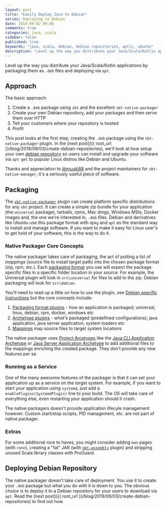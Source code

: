 ```yaml
---
layout: post
title: "Easily Deploy Java to Debian"
series: Deploying to Debian
date: 2019-09-02 09:06
comments: true
categories: java, scala
sidebar: false
published: true
keywords: "java, scala, debian, debian repositories, aptly, ubuntu"
description: "Level up the way you distribute your Java/Scala/Kotlin applications by packaging them as .deb files and deploying via apt."
---
```


Level up the way you distribute your Java/Scala/Kotlin applications by packaging them as `.deb` files and deploying via `apt`. 

<!-- more -->

## Approach

The basic approach:

1. Create a `.deb` package using `sbt` and the excellent `sbt-native-packager`
1. Create your own Debian repository, add your packages and then serve them over HTTP
1. Tell your customers where your repository is hosted
1. Profit

This post looks at the first step, creating the `.deb` package using the `sbt-native-packager` plugin. In the [next post]({{ root_url }}/blog/2019/09/03/create-debian-repositories), we'll look at how setup your own [debian repository](https://wiki.debian.org/DebianRepository) so users can install and upgrade your software via `apt-get` to popular Linux distros like Debian and Ubuntu.

Thanks and appreciation to [@muuki88](https://github.com/muuki88) and the project maintainers for `sbt-native-manager`, it's a seriously useful piece of software. 


## Packaging 

The [`sbt-native-packager`](https://www.scala-sbt.org/sbt-native-packager/index.html) plugin can create platform specific distributions for any `sbt` project. It can create a simple zip bundle for your application (the `universal` package), tarballs, rpms, Mac dmgs, Windows MSIs, Docker images and, the one we're interested in, `.deb` files. Debian and derivatives like Ubuntu use this package format with `dpkg` and `apt` as the standard way to install and manage software. If you want to make it easy for Linux user's to get hold of your software, this is the way to do it.


### Native Packager Core Concepts

The native packager takes care of packaging, the act of putting a list of *mappings* (source file to install target path) into the chosen package format (zip, rpm, etc.). Each [packaging format](https://www.scala-sbt.org/sbt-native-packager/formats/index.html) you use will expect the package specific files in a specific folder location in your source. For example, the Universal plugin will look in `src\universal` for files to add to the zip. Debian packaging will look for `src\debian`.


You'll need to read up a little on how to use the plugin, see [Debian specific instructions](https://www.scala-sbt.org/sbt-native-packager/formats/debian.html) but the core concepts include:

1. [Packaging format plugins](https://www.scala-sbt.org/sbt-native-packager/introduction.html#format-plugins) - _how_ an application is packaged; universal, linux, debian, rpm, docker, windows etc 
1. [Archetype plugins](https://www.scala-sbt.org/sbt-native-packager/introduction.html#archetype-plugins) - _what's_ packaged (predefined configurations); java application, java server application, system loaders etc
1. [Mappings](https://www.scala-sbt.org/sbt-native-packager/introduction.html#mappings) map source files to target system locations

The native packager uses [Project Arcetypes](https://www.scala-sbt.org/sbt-native-packager/archetypes/index.html) like the [Java CLI Application Archetype](https://www.scala-sbt.org/sbt-native-packager/archetypes/java_app/index.html) or [Java Server Application Archetype](https://www.scala-sbt.org/sbt-native-packager/archetypes/java_server/index.html) to add additional files to the mappings enriching the created package. They don’t provide any new features per se.


### Running as a Service

One of the many awesome features of the packager is that it can set your application up as a service on the target system. For example, if you want to start your application using `systemd`, just add a `enablePlugins(SystemdPlugin)` line to your build. The OS will take care of everything else, even restarting your application should it crash.

The native packagers doesn't provide application lifecyle management however. Custom start/stop scripts, PID management, etc. are not part of native packager.

### Extras

For some additional nice to haves, you might consider adding `man` pages (with `ronn`), creating a "fat" JAR (with [`sbt-assembly`](https://github.com/sbt/sbt-assembly) plugin) and stripping unused Scala library classes with ProGuard.

## Deploying Debian Repository

The native packager doesn't take care of deployment. You use it to create your `.deb` package but what you do with it is down to you. The obvious choice is to deploy it to a Debian repository for your users to download via `apt`. Read the [next post]({{ root_url }}/blog/2019/09/03/create-debian-repositories) to find out how.
